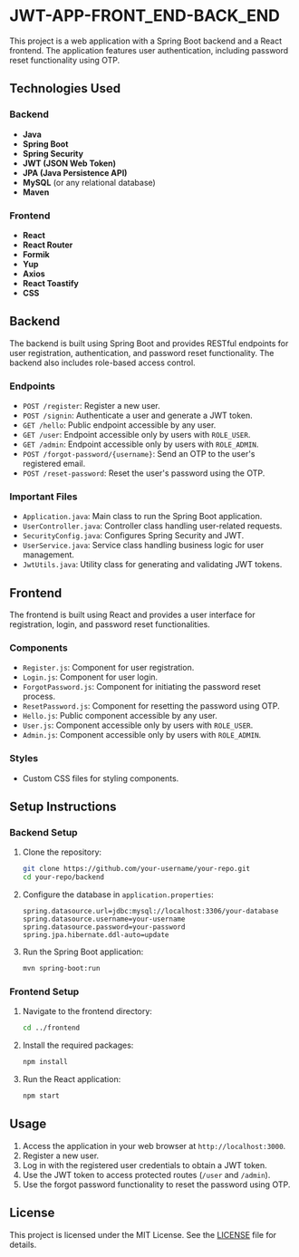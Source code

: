 # JWT-APP-FRONT_END-BACK_END

This project is a web application with a Spring Boot backend and a React frontend. The application features user authentication, including password reset functionality using OTP.

## Technologies Used

### Backend
- **Java**
- **Spring Boot**
- **Spring Security**
- **JWT (JSON Web Token)**
- **JPA (Java Persistence API)**
- **MySQL** (or any relational database)
- **Maven**

### Frontend
- **React**
- **React Router**
- **Formik**
- **Yup**
- **Axios**
- **React Toastify**
- **CSS**

## Backend

The backend is built using Spring Boot and provides RESTful endpoints for user registration, authentication, and password reset functionality. The backend also includes role-based access control.

### Endpoints

- `POST /register`: Register a new user.
- `POST /signin`: Authenticate a user and generate a JWT token.
- `GET /hello`: Public endpoint accessible by any user.
- `GET /user`: Endpoint accessible only by users with `ROLE_USER`.
- `GET /admin`: Endpoint accessible only by users with `ROLE_ADMIN`.
- `POST /forgot-password/{username}`: Send an OTP to the user's registered email.
- `POST /reset-password`: Reset the user's password using the OTP.

### Important Files

- `Application.java`: Main class to run the Spring Boot application.
- `UserController.java`: Controller class handling user-related requests.
- `SecurityConfig.java`: Configures Spring Security and JWT.
- `UserService.java`: Service class handling business logic for user management.
- `JwtUtils.java`: Utility class for generating and validating JWT tokens.

## Frontend

The frontend is built using React and provides a user interface for registration, login, and password reset functionalities.

### Components

- `Register.js`: Component for user registration.
- `Login.js`: Component for user login.
- `ForgotPassword.js`: Component for initiating the password reset process.
- `ResetPassword.js`: Component for resetting the password using OTP.
- `Hello.js`: Public component accessible by any user.
- `User.js`: Component accessible only by users with `ROLE_USER`.
- `Admin.js`: Component accessible only by users with `ROLE_ADMIN`.

### Styles

- Custom CSS files for styling components.

## Setup Instructions

### Backend Setup

1. Clone the repository:
    ```bash
    git clone https://github.com/your-username/your-repo.git
    cd your-repo/backend
    ```

2. Configure the database in `application.properties`:
    ```properties
    spring.datasource.url=jdbc:mysql://localhost:3306/your-database
    spring.datasource.username=your-username
    spring.datasource.password=your-password
    spring.jpa.hibernate.ddl-auto=update
    ```

3. Run the Spring Boot application:
    ```bash
    mvn spring-boot:run
    ```

### Frontend Setup

1. Navigate to the frontend directory:
    ```bash
    cd ../frontend
    ```

2. Install the required packages:
    ```bash
    npm install
    ```

3. Run the React application:
    ```bash
    npm start
    ```

## Usage

1. Access the application in your web browser at `http://localhost:3000`.
2. Register a new user.
3. Log in with the registered user credentials to obtain a JWT token.
4. Use the JWT token to access protected routes (`/user` and `/admin`).
5. Use the forgot password functionality to reset the password using OTP.

## License

This project is licensed under the MIT License. See the [LICENSE](LICENSE) file for details.
